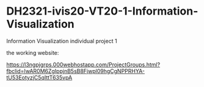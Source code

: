 # DH2321-ivis20-VT20-1-Information-Visualization
Information Visualization individual project 1 


the working website: 

https://l3ngpjgrps.000webhostapp.com/ProjectGroups.html?fbclid=IwAR0M6ZgIppjnB5sB8Fjwpl09hgCgNPPRHYA-tU53EotyzjC5qIttT635vpA
